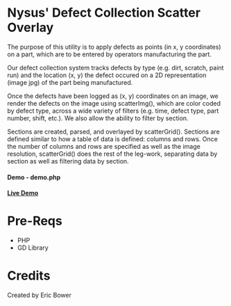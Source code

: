 Nysus' Defect Collection Scatter Overlay
================

The purpose of this utility is to apply defects as points (in x, y coordinates)
on a part, which are to be entered by operators manufacturing the part.

Our defect collection system tracks defects by type (e.g. dirt, scratch, paint run) and 
the location (x, y) the defect occured on a 2D representation (image jpg) of the part being
manufactured.

Once the defects have been logged as (x, y) coordinates on an image, we render the defects
on the image using scatterImg(), which are color coded by defect type, across a wide variety of filters 
(e.g. time, defect type, part number, shift, etc.).  We also allow the ability to filter by section.

Sections are created, parsed, and overlayed by scatterGrid().  Sections are defined similar to how a 
table of data is defined: columns and rows.  Once the number of columns and rows are specified 
as well as the image resolution, scatterGrid() does the rest of the leg-work, 
separating data by section as well as filtering data by section.

#### Demo - demo.php

#### [Live Demo](http://nysus.net/erb/defect-scatter-overlay/demo.php)

Pre-Reqs
=======

 *  PHP
 *  GD Library

Credits
=======

Created by Eric Bower